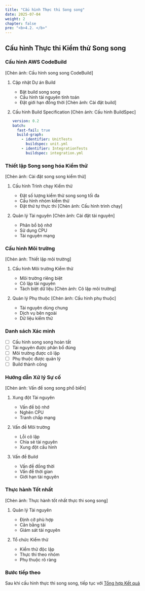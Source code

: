 ```yaml
---
title: "Cấu hình Thực thi Song song"
date: 2025-07-04
weight: 2
chapter: false
pre: "<b>4.2. </b>"
---
```


## Cấu hình Thực thi Kiểm thử Song song

### Cấu hình AWS CodeBuild
[Chèn ảnh: Cấu hình song song CodeBuild]
1. Cập nhật Dự án Build
   - Bật build song song
   - Cấu hình tài nguyên tính toán
   - Đặt giới hạn đồng thời
   [Chèn ảnh: Cài đặt build]

2. Cấu hình Build Specification
   [Chèn ảnh: Cấu hình BuildSpec]
   ```yaml
   version: 0.2
   batch:
     fast-fail: true
     build-graph:
       - identifier: UnitTests
         buildspec: unit.yml
       - identifier: IntegrationTests
         buildspec: integration.yml
   ```

### Thiết lập Song song hóa Kiểm thử
[Chèn ảnh: Cài đặt song song kiểm thử]
1. Cấu hình Trình chạy Kiểm thử
   - Đặt số lượng kiểm thử song song tối đa
   - Cấu hình nhóm kiểm thử
   - Đặt thứ tự thực thi
   [Chèn ảnh: Cấu hình trình chạy]

2. Quản lý Tài nguyên
   [Chèn ảnh: Cài đặt tài nguyên]
   - Phân bổ bộ nhớ
   - Sử dụng CPU
   - Tài nguyên mạng

### Cấu hình Môi trường
[Chèn ảnh: Thiết lập môi trường]
1. Cấu hình Môi trường Kiểm thử
   - Môi trường riêng biệt
   - Cô lập tài nguyên
   - Tách biệt dữ liệu
   [Chèn ảnh: Cô lập môi trường]

2. Quản lý Phụ thuộc
   [Chèn ảnh: Cấu hình phụ thuộc]
   - Tài nguyên dùng chung
   - Dịch vụ bên ngoài
   - Dữ liệu kiểm thử

### Danh sách Xác minh
- [ ] Cấu hình song song hoàn tất
- [ ] Tài nguyên được phân bổ đúng
- [ ] Môi trường được cô lập
- [ ] Phụ thuộc được quản lý
- [ ] Build thành công

### Hướng dẫn Xử lý Sự cố
[Chèn ảnh: Vấn đề song song phổ biến]
1. Xung đột Tài nguyên
   - Vấn đề bộ nhớ
   - Nghẽn CPU
   - Tranh chấp mạng

2. Vấn đề Môi trường
   - Lỗi cô lập
   - Chia sẻ tài nguyên
   - Xung đột cấu hình

3. Vấn đề Build
   - Vấn đề đồng thời
   - Vấn đề thời gian
   - Giới hạn tài nguyên

### Thực hành Tốt nhất
[Chèn ảnh: Thực hành tốt nhất thực thi song song]
1. Quản lý Tài nguyên
   - Định cỡ phù hợp
   - Cân bằng tải
   - Giám sát tài nguyên

2. Tổ chức Kiểm thử
   - Kiểm thử độc lập
   - Thực thi theo nhóm
   - Phụ thuộc rõ ràng

### Bước tiếp theo
Sau khi cấu hình thực thi song song, tiếp tục với [Tổng hợp Kết quả](../4.3-aggregate-results/)
